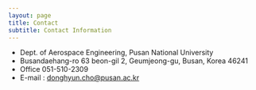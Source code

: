 ```yaml
---
layout: page
title: Contact
subtitle: Contact Information
---
```


- Dept. of Aerospace Engineering, Pusan National University  
- Busandaehang-ro 63 beon-gil 2, Geumjeong-gu, Busan, Korea 46241  
- Office 051-510-2309  
- E-mail : donghyun.cho@pusan.ac.kr  
